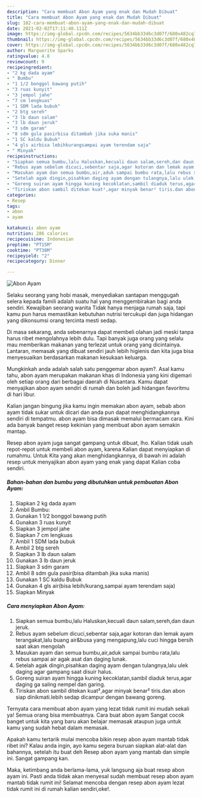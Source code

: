 ```yaml
---
description: "Cara membuat Abon Ayam yang enak dan Mudah Dibuat"
title: "Cara membuat Abon Ayam yang enak dan Mudah Dibuat"
slug: 182-cara-membuat-abon-ayam-yang-enak-dan-mudah-dibuat
date: 2021-02-02T17:11:48.111Z
image: https://img-global.cpcdn.com/recipes/5634bb33d6c3d07f/680x482cq70/abon-ayam-foto-resep-utama.jpg
thumbnail: https://img-global.cpcdn.com/recipes/5634bb33d6c3d07f/680x482cq70/abon-ayam-foto-resep-utama.jpg
cover: https://img-global.cpcdn.com/recipes/5634bb33d6c3d07f/680x482cq70/abon-ayam-foto-resep-utama.jpg
author: Marguerite Sparks
ratingvalue: 4.8
reviewcount: 9
recipeingredient:
- "2 kg dada ayam"
- " Bumbu"
- "1 1/2 bonggol bawang putih"
- "3 ruas kunyit"
- "3 jempol jahe"
- "7 cm lengkuas"
- "1 SDM lada bubuk"
- "2 btg sereh"
- "3 lb daun salam"
- "3 lb daun jeruk"
- "3 sdm garam"
- "8 sdm gula pasirbisa ditambah jika suka manis"
- "1 SC kaldu Bubuk"
- "4 gls airbisa lebihkurangsampai ayam terendam saja"
- " Minyak"
recipeinstructions:
- "Siapkan semua bumbu,lalu Haluskan,kecuali daun salam,sereh,dan daun jeruk."
- "Rebus ayam sebelum dicuci,sebentar saja,agar kotoran dan lemak ayam terangakat,lalu buang air&amp;busa yang mengapung,lalu cuci hingga bersih saat akan mengolah"
- "Masukan ayam dan semua bumbu,air,aduk sampai bumbu rata,lalu rebus sampai air agak asat dan daging lunak."
- "Setelah agak dingin,pisahkan daging ayam dengan tulangnya,lalu ulek daging agar gampang saat disuir halus."
- "Goreng suiran ayam hingga kuning kecoklatan,sambil diaduk terus,agar daging ga saling nempel dan garing."
- "Tiriskan abon sambil ditekan kuat²,agar minyak benar² tiris.dan abon siap dinikmati.lebih sedap dicampur dengan bawang goreng."
categories:
- Resep
tags:
- abon
- ayam

katakunci: abon ayam 
nutrition: 286 calories
recipecuisine: Indonesian
preptime: "PT15M"
cooktime: "PT38M"
recipeyield: "2"
recipecategory: Dinner

---
```



![Abon Ayam](https://img-global.cpcdn.com/recipes/5634bb33d6c3d07f/680x482cq70/abon-ayam-foto-resep-utama.jpg)

Selaku seorang yang hobi masak, menyediakan santapan menggugah selera kepada famili adalah suatu hal yang menggembirakan bagi anda sendiri. Kewajiban seorang  wanita Tidak hanya menjaga rumah saja, tapi kamu pun harus memastikan kebutuhan nutrisi tercukupi dan juga hidangan yang dikonsumsi orang tercinta mesti sedap.

Di masa  sekarang, anda sebenarnya dapat membeli olahan jadi meski tanpa harus ribet mengolahnya lebih dulu. Tapi banyak juga orang yang selalu mau memberikan makanan yang terlezat untuk orang yang dicintainya. Lantaran, memasak yang dibuat sendiri jauh lebih higienis dan kita juga bisa menyesuaikan berdasarkan makanan kesukaan keluarga. 



Mungkinkah anda adalah salah satu penggemar abon ayam?. Asal kamu tahu, abon ayam merupakan makanan khas di Indonesia yang kini digemari oleh setiap orang dari berbagai daerah di Nusantara. Kamu dapat menyajikan abon ayam sendiri di rumah dan boleh jadi hidangan favoritmu di hari libur.

Kalian jangan bingung jika kamu ingin memakan abon ayam, sebab abon ayam tidak sukar untuk dicari dan anda pun dapat menghidangkannya sendiri di tempatmu. abon ayam bisa dimasak memalui bermacam cara. Kini ada banyak banget resep kekinian yang membuat abon ayam semakin mantap.

Resep abon ayam juga sangat gampang untuk dibuat, lho. Kalian tidak usah repot-repot untuk membeli abon ayam, karena Kalian dapat menyiapkan di rumahmu. Untuk Kita yang akan menghidangkannya, di bawah ini adalah resep untuk menyajikan abon ayam yang enak yang dapat Kalian coba sendiri.

<!--inarticleads1-->

##### Bahan-bahan dan bumbu yang dibutuhkan untuk pembuatan Abon Ayam:

1. Siapkan 2 kg dada ayam
1. Ambil  Bumbu:
1. Gunakan 1 1/2 bonggol bawang putih
1. Gunakan 3 ruas kunyit
1. Siapkan 3 jempol jahe
1. Siapkan 7 cm lengkuas
1. Ambil 1 SDM lada bubuk
1. Ambil 2 btg sereh
1. Siapkan 3 lb daun salam
1. Gunakan 3 lb daun jeruk
1. Siapkan 3 sdm garam
1. Ambil 8 sdm gula pasir(bisa ditambah jika suka manis)
1. Gunakan 1 SC kaldu Bubuk
1. Gunakan 4 gls air(bisa lebih/kurang,sampai ayam terendam saja)
1. Siapkan  Minyak




<!--inarticleads2-->

##### Cara menyiapkan Abon Ayam:

1. Siapkan semua bumbu,lalu Haluskan,kecuali daun salam,sereh,dan daun jeruk.
1. Rebus ayam sebelum dicuci,sebentar saja,agar kotoran dan lemak ayam terangakat,lalu buang air&amp;busa yang mengapung,lalu cuci hingga bersih saat akan mengolah
1. Masukan ayam dan semua bumbu,air,aduk sampai bumbu rata,lalu rebus sampai air agak asat dan daging lunak.
1. Setelah agak dingin,pisahkan daging ayam dengan tulangnya,lalu ulek daging agar gampang saat disuir halus.
1. Goreng suiran ayam hingga kuning kecoklatan,sambil diaduk terus,agar daging ga saling nempel dan garing.
1. Tiriskan abon sambil ditekan kuat²,agar minyak benar² tiris.dan abon siap dinikmati.lebih sedap dicampur dengan bawang goreng.




Ternyata cara membuat abon ayam yang lezat tidak rumit ini mudah sekali ya! Semua orang bisa membuatnya. Cara buat abon ayam Sangat cocok banget untuk kita yang baru akan belajar memasak ataupun juga untuk kamu yang sudah hebat dalam memasak.

Apakah kamu tertarik mulai mencoba bikin resep abon ayam mantab tidak ribet ini? Kalau anda ingin, ayo kamu segera buruan siapkan alat-alat dan bahannya, setelah itu buat deh Resep abon ayam yang mantab dan simple ini. Sangat gampang kan. 

Maka, ketimbang anda berlama-lama, yuk langsung aja buat resep abon ayam ini. Pasti anda tiidak akan menyesal sudah membuat resep abon ayam mantab tidak rumit ini! Selamat mencoba dengan resep abon ayam lezat tidak rumit ini di rumah kalian sendiri,oke!.

